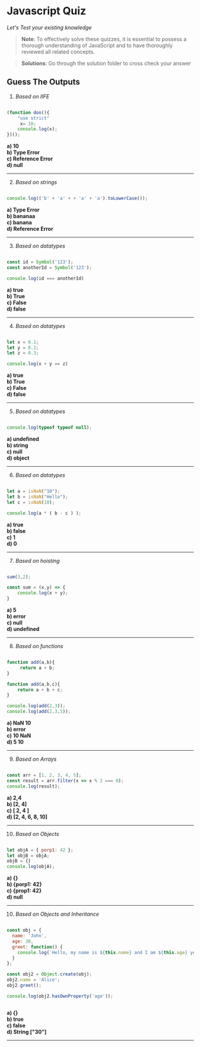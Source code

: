 # Javascript Quiz

*Let's Test your existing knowledge*

> **Note**: To effectively solve these quizzes, it is essential to possess a thorough understanding of JavaScript and to have thoroughly reviewed all related concepts.

> **Solutions**: Go through the solution folder to cross check your answer


## Guess The Outputs
1) *Based on IIFE*
```javascript

(function don(){
    "use strict"
     x= 10;
    console.log(x);
})();

```
<b>a) 10 <br></b>
<b>b) Type Error</b> <br>
<b>c) Reference Error</b> <br>
<b>d) null</b> <br>
<hr/>

2) *Based on strings*

```javascript

console.log(('b' + 'a' + + 'a' + 'a').toLowerCase());

```

<b>a) Type Error <br></b>
<b>b) bananaa</b> <br>
<b>c) banana</b> <br>
<b>d) Reference Error</b> <br>
<hr/>

3) *Based on datatypes*

```javascript

const id = Symbol('123');
const anotherId = Symbol('123');

console.log(id === anotherId)

```

<b>a) true <br></b>
<b>b) True</b> <br>
<b>c) False</b> <br>
<b>d) false</b> <br>
<hr/>

4) *Based on datatypes*

```javascript

let x = 0.1;
let y = 0.2;
let z = 0.3;

console.log(x + y == z)

```

<b>a) true <br></b>
<b>b) True</b> <br>
<b>c) False</b> <br>
<b>d) false</b> <br>
<hr/>

5) *Based on datatypes*

```javascript

console.log(typeof typeof null);


```

<b>a) undefined <br></b>
<b>b) string</b> <br>
<b>c) null</b> <br>
<b>d) object</b> <br>
<hr/>

6) *Based on datatypes*

```javascript

let a = isNaN("10");
let b = isNaN("Hello");
let c = isNaN(10);

console.log(a * ( b - c ) );


```

<b>a) true <br></b>
<b>b) false</b> <br>
<b>c) 1</b> <br>
<b>d) 0</b> <br>
<hr/>

7) *Based on hoisting*

```javascript

sum(3,2);

const sum = (x,y) => {
    console.log(x + y);
}


```

<b>a) 5 <br></b>
<b>b) error</b> <br>
<b>c) null</b> <br>
<b>d) undefined</b> <br>
<hr/>



8) *Based on functions*

```javascript

function add(a,b){
     return a + b;
}

function add(a,b,c){
    return a + b + c;
}

console.log(add(2,3));
console.log(add(2,3,5));


```

<b>a) NaN 10<br></b>
<b>b) error</b> <br>
<b>c) 10 NaN</b> <br>
<b>d) 5 10</b> <br>
<hr/>

9) *Based on Arrays*

```javascript

const arr = [1, 2, 3, 4, 5];
const result = arr.filter(x => x % 2 === 0);
console.log(result);


```

<b>a) 2,4<br></b>
<b>b) [2, 4]</b> <br>
<b>c) [ 2, 4 ]</b> <br>
<b>d) [2, 4, 6, 8, 10]</b> <br>
<hr/>

10) *Based on Objects*

```javascript

let objA = { porp1: 42 };
let objB = objA;
objB = {}
console.log(objA);


```

<b>a) {}<br></b>
<b>b) {porp1: 42}</b> <br>
<b>c) {prop1: 42}</b> <br>
<b>d) null</b> <br>
<hr/>

10) *Based on Objects and Inheritance*

```javascript

const obj = {
  name: 'John',
  age: 30,
  greet: function() {
    console.log(`Hello, my name is ${this.name} and I am ${this.age} years old.`);
  }
};

const obj2 = Object.create(obj);
obj2.name = 'Alice';
obj2.greet();

console.log(obj2.hasOwnProperty('age'));



```

<b>a) {}<br></b>
<b>b) true</b> <br>
<b>c) false</b> <br>
<b>d) String ["30"] </b> <br>
<hr/>









